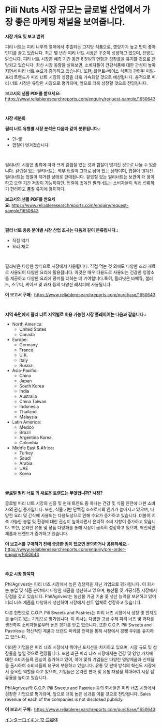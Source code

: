 <p><h1>Pili Nuts 시장 규모는 글로벌 산업에서 가장 좋은 마케팅 채널을 보여줍니다.</h1></p><p><strong>시장 개요 및 보고 범위</strong></p>
<p><p>피리 너트는 피리 나무의 열매에서 추출되는 고지방 식품으로, 영양가가 높고 맛이 좋아 인기를 끌고 있습니다. 최근 몇 년간 피리 너트 시장은 꾸준히 성장하고 있으며, 전망도 밝습니다. 피리 너트 시장은 예측 기간 동안 6.5%의 연평균 성장률을 유지할 것으로 전망되고 있습니다. 최신 시장 동향을 살펴보면, 소비자들이 건강식품에 대한 관심이 높아지면서 피리 너트 수요가 증가하고 있습니다. 또한, 플랜트-베이스 식품과 관련된 미팅-프리 트렌드가 피리 너트 시장의 성장을 더욱 가속화할 것으로 예상됩니다. 총적으로 피리 너트 시장은 유망한 시장으로 평가되며, 앞으로 더욱 성장할 것으로 전망됩니다.</p></p>
<p><strong>보고서의 샘플 PDF를 받으세요:</strong> <a href="https://www.reliableresearchreports.com/enquiry/request-sample/1650643">https://www.reliableresearchreports.com/enquiry/request-sample/1650643</a></p>
<p>&nbsp;</p>
<p><strong>시장 세분화</strong></p>
<p><strong>필리 너트 유형별 시장 분석은 다음과 같이 분류됩니다.:</strong></p>
<p><ul><li>인-쉘</li><li>껍질이 벗겨졌습니다</li></ul></p>
<p>&nbsp;</p>
<p><p>필리너트 시장은 종류에 따라 크게 겉껍질 있는 것과 껍질이 벗겨진 것으로 나눌 수 있습니다. 겉껍질 있는 필리너트는 외부 껍질이 그대로 남아 있는 상태이며, 껍질이 벗겨진 필리너트는 껍질이 제거된 상태로 판매됩니다. 겉껍질 있는 필리너트는 보관이 더 용이하고 오랜 기간 저장이 가능하지만, 껍질이 벗겨진 필리너트는 소비자들이 직접 섭취하기 편리하고 품질 유지에 용이하다.</p></p>
<p><strong>보고서의 샘플 PDF를 받으세요:</strong>&nbsp;<a href="https://www.reliableresearchreports.com/enquiry/request-sample/1650643">https://www.reliableresearchreports.com/enquiry/request-sample/1650643</a></p>
<p>&nbsp;</p>
<p><strong> 필리 너트 응용 분야별 시장 산업 조사는 다음과 같이 분류됩니다.:</strong></p>
<p><ul><li>직접 먹기</li><li>요리 재료</li></ul></p>
<p>&nbsp;</p>
<p><p>필리넛은 다양한 방식으로 시장에서 사용됩니다. 직접 먹는 것 외에도 다양한 조리 재료로 사용되어 다양한 요리에 활용됩니다. 이것은 매우 다용도로 사용되는 건강한 영양소를 제공하고 다양한 요리에 풍미를 더하는 데 기여합니다.특히, 필리넛은 바베큐, 샐러드, 스무디, 케이크 및 과자 등의 다양한 레시피에 사용됩니다.</p></p>
<p><strong>이 보고서 구매:</strong>&nbsp; <a href="https://www.reliableresearchreports.com/purchase/1650643">https://www.reliableresearchreports.com/purchase/1650643</a></p>
<p>&nbsp;</p>
<p><strong>지역 측면에서 필리 너트 지역별로 이용 가능한 시장 플레이어는 다음과 같습니다.:</strong></p>
<p><ul>
    <li>
        North America:
        <ul>
            <li>United States</li>
            <li>Canada</li>
        </ul>
    </li>
    <li>
        Europe:
        <ul>
            <li>Germany</li>
            <li>France</li>
            <li>U.K.</li>
            <li>Italy</li>
            <li>Russia</li>
        </ul>
    </li>
    <li>
        Asia-Pacific:
        <ul>
            <li>China</li>
            <li>Japan</li>
            <li>South Korea</li>
            <li>India</li>
            <li>Australia</li>
            <li>China Taiwan</li>
            <li>Indonesia</li>
            <li>Thailand</li>
            <li>Malaysia</li>
        </ul>
    </li>
    <li>
        Latin America:
        <ul>
            <li>Mexico</li>
            <li>Brazil</li>
            <li>Argentina Korea</li>
            <li>Colombia</li>
        </ul>
    </li>
    <li>
        Middle East & Africa:
        <ul>
            <li>Turkey</li>
            <li>Saudi</li>
            <li>Arabia</li>
            <li>UAE</li>
            <li>Korea</li>
        </ul>
    </li>
    </ul></p>
<p>&nbsp;</p>
<p><strong>글로벌 필리 너트 의 새로운 트렌드는 무엇입니까? 시장?</strong></p>
<p><p>글로벌 피리 너트 시장의 신흥 및 현재 트렌드 중 하나는 건강 및 식품 안전에 대한 소비자의 관심 증가입니다. 또한, 식물 기반 단백질 소스로서의 인기가 높아지고 있으며, 다양한 요리 및 간식에 사용되는 다용도성으로 인해 수요가 증가하고 있습니다. 더불어 지속 가능한 농업 및 환경에 대한 관심이 높아지면서 윤리적 소비 지향이 증가하고 있습니다. 또한, 온라인 유통 및 상품 다양화를 통해 시장이 급속히 성장하고 있으며, 혁신적인 제품과 브랜드가 증가하고 있습니다.</p></p>
<p><strong>이 보고서를 구매하기 전에 궁금한 점이 있으면 문의하거나 공유하세요.</strong>- <a href="https://www.reliableresearchreports.com/enquiry/pre-order-enquiry/1650643">https://www.reliableresearchreports.com/enquiry/pre-order-enquiry/1650643</a></p>
<p>&nbsp;</p>
<p><strong>주요 시장 참여자</strong></p>
<p><p>PhilAgrivest는 피리 너츠 시장에서 높은 경쟁력을 지닌 기업으로 평가됩니다. 이 회사는 농업 및 식품 분야에서 다양한 제품을 생산하고 있으며, 농산물 및 가공식품 시장에서 강점을 갖고 있습니다. PhilAgrivest는 농산물 가공 기술 및 생산 능력을 보유하고 있어 피리 너츠 제품을 다양하게 생산하여 시장에서 선두 업체로 성장하고 있습니다.</p><p>다른 한편으로 C.O.P. Pili Sweets and Pastries는 피리 너츠 시장에서 성장 및 인지도를 높이고 있는 기업으로 평가됩니다. 이 회사는 다양한 고급 수제 피리 너츠 및 과자를 생산하여 소비자들로부터 높은 평가를 받고 있습니다. 또한 C.O.P. Pili Sweets and Pastries는 혁신적인 제품과 브랜드 마케팅 전략을 통해 시장에서 경쟁 우위를 유지하고 있습니다.</p><p>이러한 기업들은 피리 너츠 시장에서 뛰어난 포지션을 차지하고 있으며, 시장 규모 및 성장률을 높일 것으로 전망됩니다. 또한 최근 피리 너츠 시장에서는 건강 및 영양 가치에 대한 소비자들의 관심이 증가하고 있어, 이에 맞춰 기업들은 다양한 영양제품과 신제품을 출시하여 소비자들의 요구에 부응하고 있습니다. 유통 및 판매 방식의 혁신도 시장에서 중요한 역할을 하고 있으며, 기업들은 온라인 판매 및 유통 채널을 확대하여 시장 점유율을 높이고 있습니다.</p><p>PhilAgrivest와 C.O.P. Pili Sweets and Pastries 등의 회사들은 피리 너츠 시장에서 성장한 기업으로 평가되며, 앞으로 더욱 높은 성과를 이룰 것으로 전망됩니다. Sales revenue of each of the companies is not disclosed publicly.</p></p>
<p><strong>이 보고서 구매:</strong>&nbsp;&nbsp;<a href="https://www.reliableresearchreports.com/purchase/1650643">https://www.reliableresearchreports.com/purchase/1650643</a></p>
<p><p><a href="https://github.com/nemesis2824/Market-Research-Report-List-1/blob/main/482418011110.md">インターロイキン 12 受容体</a></p></p>
